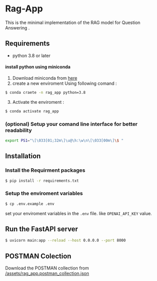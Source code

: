 # Rag-App

This is the minimal implementation of the RAG model for Question Answering .

## Requirements

- python 3.8 or later 

#### install python using miniconda 

1) Download miniconda from [here](https://www.anaconda.com/docs/getting-started/miniconda/install)
2) create a new enviroment Using following comand :
```bash
$ conda craete -n rag_app python=3.8
```
3) Activate the enviroment :
```bash
$ conda activate rag_app
```
### (optional) Setup your comand line interface for better readability
``` bash
export PS1="\[\033[01;32m\]\u@\h:\w\n\[\033[00m\]\$ "
```

## Installation 

### Install the Requirment packages 

```bash
$ pip install -r requirements.txt
```
### Setup the enviroment variables 
```bash
$ cp .env.example .env
```

set your enviroment variables in the `.env` file. like `OPENAI_API_KEY` value.

## Run the FastAPI server 
```bash
$ uvicorn main:app --reload --host 0.0.0.0 --port 8000
```

## POSTMAN Colection

Download the POSTMAN collection from [/assets/rag_app.postman_collection.json](/assets/rag_app.postman_collection.json)